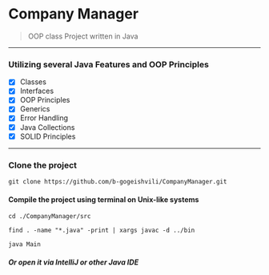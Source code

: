 # Company Manager
> OOP class Project written in Java
---

### Utilizing several Java Features and OOP Principles
- [x] Classes
- [x] Interfaces
- [x] OOP Principles
- [x] Generics
- [x] Error Handling
- [x] Java Collections
- [x] SOLID Principles
---
### Clone the project
```git clone https://github.com/b-gogeishvili/CompanyManager.git```

#### Compile the project using terminal on Unix-like systems
```
cd ./CompanyManager/src

find . -name "*.java" -print | xargs javac -d ../bin

java Main
``` 
##### Or open it via IntelliJ or other Java IDE
